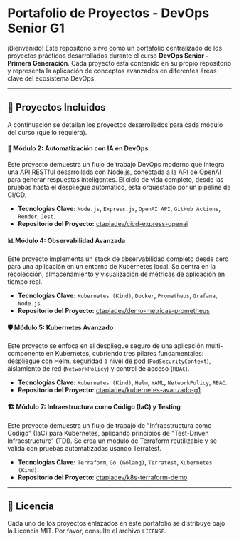 # Portafolio de Proyectos - DevOps Senior G1
¡Bienvenido! Este repositorio sirve como un portafolio centralizado de los proyectos prácticos desarrollados durante el curso <b>DevOps Senior - Primera Generación</b>. Cada proyecto está contenido en su propio repositorio y representa la aplicación de conceptos avanzados en diferentes áreas clave del ecosistema DevOps.

---

## 🚀 Proyectos Incluidos
A continuación se detallan los proyectos desarrollados para cada módulo del curso (que lo requiera).

#### 🤖 Módulo 2: Automatización con IA en DevOps
Este proyecto demuestra un flujo de trabajo DevOps moderno que integra una API RESTful desarrollada con Node.js, conectada a la API de OpenAI para generar respuestas inteligentes. El ciclo de vida completo, desde las pruebas hasta el despliegue automático, está orquestado por un pipeline de CI/CD.
* <b>Tecnologías Clave:</b> `Node.js`, `Express.js`, `OpenAI API`, `GitHub Actions`, `Render`, `Jest`.
* <b>Repositorio del Proyecto:</b> [ctapiadev/cicd-express-openai](https://github.com/cTapiaDev/cicd-express-openai)

#### 📊 Módulo 4: Observabilidad Avanzada
Este proyecto implementa un stack de observabilidad completo desde cero para una aplicación en un entorno de Kubernetes local. Se centra en la recolección, almacenamiento y visualización de métricas de aplicación en tiempo real.
* <b>Tecnologías Clave:</b> `Kubernetes (Kind)`, `Docker`, `Prometheus`, `Grafana`, `Node.js`.
* <b>Repositorio del Proyecto:</b> [ctapiadev/demo-metricas-prometheus](https://github.com/cTapiaDev/demo-metricas-prometheus)

#### 🛡️ Módulo 5: Kubernetes Avanzado
Este proyecto se enfoca en el despliegue seguro de una aplicación multi-componente en Kubernetes, cubriendo tres pilares fundamentales: despliegue con Helm, seguridad a nivel de pod (`PodSecurityContext`), aislamiento de red (`NetworkPolicy`) y control de acceso (`RBAC`).
* <b>Tecnologías Clave:</b> `Kubernetes (Kind)`, `Helm`, `YAML`, `NetworkPolicy`, `RBAC`.
* <b>Repositorio del Proyecto:</b> [ctapiadev/kubernetes-avanzado-g1](https://github.com/cTapiaDev/kubernetes-avanzado-g1)

#### 🏗️ Módulo 7: Infraestructura como Código (IaC) y Testing
Este proyecto demuestra un flujo de trabajo de "Infraestructura como Código" (IaC) para Kubernetes, aplicando principios de "Test-Driven Infraestructure" (TDI). Se crea un módulo de Terraform reutilizable y se valida con pruebas automatizadas usando Terratest.
* <b>Tecnologías Clave:</b> `Terraform`, `Go (Golang)`, `Terratest`, `Kubernetes (Kind)`.
* <b>Repositorio del Proyecto:</b> [ctapiadev/k8s-terraform-demo](https://github.com/cTapiaDev/terraform-k8s-demo)

---

## 📜 Licencia
Cada uno de los proyectos enlazados en este portafolio se distribuye bajo la Licencia MIT. Por favor, consulte el archivo `LICENSE`.
